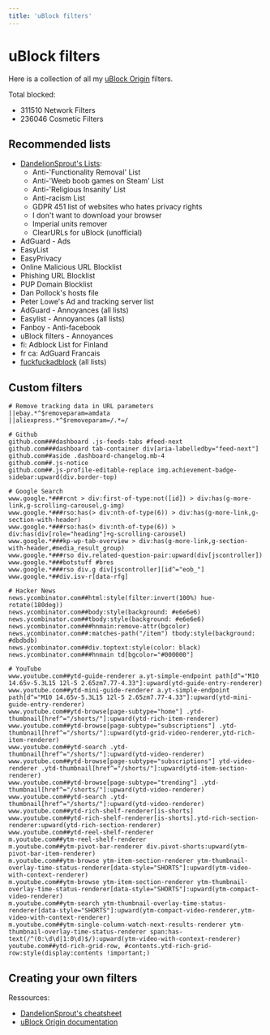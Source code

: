 ```yaml
---
title: 'uBlock filters'
---
```


# uBlock filters

Here is a collection of all my [uBlock Origin](https://github.com/gorhill/uBlock) filters.

Total blocked:
- 311510 Network Filters
- 236046 Cosmetic Filters

## Recommended lists

- [DandelionSprout's Lists](https://github.com/DandelionSprout/adfilt/blob/master/Wiki/General-info.md#-english):
  - Anti-'Functionality Removal' List
  - Anti-'Weeb boob games on Steam' List
  - Anti-'Religious Insanity' List
  - Anti-racism List
  - GDPR 451 list of websites who hates privacy rights
  - I don't want to download your browser
  - Imperial units remover
  - ClearURLs for uBlock (unofficial)
- AdGuard - Ads
- EasyList
- EasyPrivacy
- Online Malicious URL Blocklist
- Phishing URL Blocklist
- PUP Domain Blocklist
- Dan Pollock's hosts file
- Peter Lowe's Ad and tracking server list
- AdGuard - Annoyances (all lists)
- Easylist - Annoyances (all lists)
- Fanboy - Anti-facebook
- uBlock filters - Annoyances
- fi: Adblock List for Finland
- fr ca: AdGuard Francais
- [fuckfuckadblock](https://github.com/bogachenko/fuckfuckadblock) (all lists)

## Custom filters

```
# Remove tracking data in URL parameters
||ebay.*^$removeparam=amdata
||aliexpress.*^$removeparam=/.*=/

# Github
github.com###dashboard .js-feeds-tabs #feed-next
github.com###dashboard tab-container div[aria-labelledby="feed-next"]
github.com##aside .dashboard-changelog.mb-4
github.com##.js-notice
github.com##.js-profile-editable-replace img.achievement-badge-sidebar:upward(div.border-top)

# Google Search
www.google.*###rcnt > div:first-of-type:not([id]) > div:has(g-more-link,g-scrolling-carousel,g-img)
www.google.*###rso:has(> div:nth-of-type(6)) > div:has(g-more-link,g-section-with-header)
www.google.*###rso:has(> div:nth-of-type(6)) > div:has(div[role="heading"]+g-scrolling-carousel)
www.google.*###kp-wp-tab-overview > div:has(g-more-link,g-section-with-header,#media_result_group)
www.google.*###rso div.related-question-pair:upward(div[jscontroller])
www.google.*###botstuff #bres
www.google.*###rso div.g div[jscontroller][id^="eob_"]
www.google.*##div.isv-r[data-rfg]

# Hacker News
news.ycombinator.com##html:style(filter:invert(100%) hue-rotate(180deg))
news.ycombinator.com##body:style(background: #e6e6e6)
news.ycombinator.com##tbody:style(background: #e6e6e6)
news.ycombinator.com###hnmain:remove-attr(bgcolor)
news.ycombinator.com##:matches-path("/item") tbody:style(background: #dbdbdb)
news.ycombinator.com##div.toptext:style(color: black)
news.ycombinator.com###hnmain td[bgcolor="#000000"]

# YouTube
www.youtube.com##ytd-guide-renderer a.yt-simple-endpoint path[d^="M10 14.65v-5.3L15 12l-5 2.65zm7.77-4.33"]:upward(ytd-guide-entry-renderer)
www.youtube.com##ytd-mini-guide-renderer a.yt-simple-endpoint path[d^="M10 14.65v-5.3L15 12l-5 2.65zm7.77-4.33"]:upward(ytd-mini-guide-entry-renderer)
www.youtube.com##ytd-browse[page-subtype="home"] .ytd-thumbnail[href^="/shorts/"]:upward(ytd-rich-item-renderer)
www.youtube.com##ytd-browse[page-subtype="subscriptions"] .ytd-thumbnail[href^="/shorts/"]:upward(ytd-grid-video-renderer,ytd-rich-item-renderer)
www.youtube.com##ytd-search .ytd-thumbnail[href^="/shorts/"]:upward(ytd-video-renderer)
www.youtube.com##ytd-browse[page-subtype="subscriptions"] ytd-video-renderer .ytd-thumbnail[href^="/shorts/"]:upward(ytd-item-section-renderer)
www.youtube.com##ytd-browse[page-subtype="trending"] .ytd-thumbnail[href^="/shorts/"]:upward(ytd-video-renderer)
www.youtube.com##ytd-search .ytd-thumbnail[href^="/shorts/"]:upward(ytd-video-renderer)
www.youtube.com##ytd-rich-shelf-renderer[is-shorts]
www.youtube.com##ytd-rich-shelf-renderer[is-shorts].ytd-rich-section-renderer:upward(ytd-rich-section-renderer)
www.youtube.com##ytd-reel-shelf-renderer
m.youtube.com##ytm-reel-shelf-renderer
m.youtube.com##ytm-pivot-bar-renderer div.pivot-shorts:upward(ytm-pivot-bar-item-renderer)
m.youtube.com##ytm-browse ytm-item-section-renderer ytm-thumbnail-overlay-time-status-renderer[data-style="SHORTS"]:upward(ytm-video-with-context-renderer)
m.youtube.com##ytm-browse ytm-item-section-renderer ytm-thumbnail-overlay-time-status-renderer[data-style="SHORTS"]:upward(ytm-compact-video-renderer)
m.youtube.com##ytm-search ytm-thumbnail-overlay-time-status-renderer[data-style="SHORTS"]:upward(ytm-compact-video-renderer,ytm-video-with-context-renderer)
m.youtube.com##ytm-single-column-watch-next-results-renderer ytm-thumbnail-overlay-time-status-renderer span:has-text(/^(0:\d\d|1:0\d)$/):upward(ytm-video-with-context-renderer)
youtube.com##ytd-rich-grid-row, #contents.ytd-rich-grid-row:style(display:contents !important;)
```

## Creating your own filters

Ressources:
- [DandelionSprout's cheatsheet](https://github.com/DandelionSprout/adfilt/blob/master/Wiki/SyntaxMeaningsThatAreActuallyHumanReadable.md)
- [uBlock Origin documentation](https://github.com/gorhill/uBlock/wiki/Static-filter-syntax)
